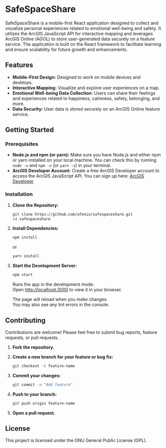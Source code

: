 # SafeSpaceShare

SafeSpaceShare is a mobile-first React application designed to collect and visualize personal experiences related to emotional well-being and safety. It utilizes the ArcGIS JavaScript API for interactive mapping and leverages ArcGIS Online (AGOL) to store user-generated data securely on a feature service. The application is built on the React framework to facilitate learning and ensure scalability for future growth and enhancements.

## Features

* **Mobile-First Design:** Designed to work on mobile devices and desktops.
* **Interactive Mapping:** Visualize and explore user experiences on a map.
* **Emotional Well-being Data Collection:** Users can share their feelings and experiences related to happiness, calmness, safety, belonging, and more.
* **Data Security:** User data is stored securely on an ArcGIS Online feature service.

## Getting Started

### Prerequisites

* **Node.js and npm (or yarn):** Make sure you have Node.js and either npm or yarn installed on your local machine. You can check this by running `node -v` and `npm -v` (or `yarn -v`) in your terminal.
* **ArcGIS Developer Account:** Create a free ArcGIS Developer account to access the ArcGIS JavaScript API. You can sign up here: [ArcGIS Developer](https://developers.arcgis.com/)

### Installation

1. **Clone the Repository:**
    ```sh
    git clone https://github.com/afenix/safespaceshare.git
    cd safespaceshare
    ```

2. **Install Dependencies:**

    ```sh
    npm install
    ```

    or

    ```sh
    yarn install
    ```

3. **Start the Development Server:**

    ```sh
    npm start
    ```

    Runs the app in the development mode.\
    Open [http://localhost:3000](http://localhost:3000) to view it in your browser.

    The page will reload when you make changes.\
    You may also see any lint errors in the console.

## Contributing

Contributions are welcome! Please feel free to submit bug reports, feature requests, or pull requests.

1. **Fork the repository.**

2. **Create a new branch for your feature or bug fix:**

    ```sh
    git checkout -b feature-name
    ```

3. **Commit your changes:**

    ```sh
    git commit -m "Add feature"
    ```

4. **Push to your branch:**

    ```sh
    git push origin feature-name
    ```

5. **Open a pull request.**

## License

This project is licensed under the GNU General Public License (GPL).

